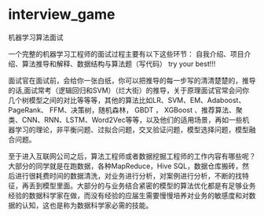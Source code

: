 # interview_game
机器学习算法面试


一个完整的机器学习工程师的面试过程主要有以下这些环节：
自我介绍、项目介绍、算法推导和解释、数据结构与算法题（写代码）
try your best!!!


面试官在面试前，会给你一张白纸，你可以把推导的每一步写的清清楚楚的，推导的话,面试常考（逻辑回归和SVM）（烂大街）的推导，关于原理面试官常会问你几个树模型之间的对比等等等，其他的算法比如LR、SVM、EM、Adaboost、PageRank、 FFM、决策树，随机森林， GBDT ， XGBoost 、推荐算法、聚类、CNN、RNN、LSTM、Word2Vec等等，以及他们的适用场景，再如一些机器学习的理论，非平衡问题、过拟合问题，交叉验证问题，模型选择问题，模型融合问题。


至于进入互联网公司之后，算法工程师或者数据挖掘工程师的工作内容有哪些呢？大部分的同学就是在跑数据，各种MapReduce，Hive SQL，数据仓库搬砖，然后进行很耗费时间的数据清洗，对业务进行分析，对案例进行分析，不断的找特征，再丢到模型里面。大部分的与业务结合紧密的模型的算法优化都是有足够业务经验的数据科学家在做，而没有经验的应届生需要慢慢培养对业务的敏感度和对数据的认知，这也是称为数据科学家必需的技能。
